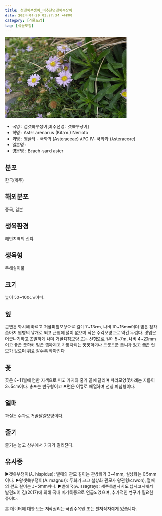 ```yaml
---
title: 섬갯쑥부쟁이_비추천명갯쑥부장이
date: 2024-04-30 02:57:34 +0800
category: [식물도감]
tag: [식물도감]
---
```




![섬갯쑥부쟁이[비추천명 : 갯쑥부장이]](/assets/img/fileUpload/plants/basic/Asteraceae/Aster/P000003117/P000003117_202205_1_th2.jpg)
- 국명 : 섬갯쑥부쟁이[비추천명 : 갯쑥부장이]
- 학명 : Aster arenarius (Kitam.) Nemoto
- 과명 : 앵글러 - 국화과 (Asteraceae) APG Ⅳ- 국화과 (Asteraceae)
- 일본명 : 
- 영문명 : Beach-sand aster


## 분포
한국(제주)
## 해외분포
중국, 일본
## 생육환경
해안지역의 산야
## 생육형
두해살이풀
## 크기
높이 30~100cm이다.
## 잎
근엽은 화시에 마르고 거꿀피침모양으로 길이 7~13cm, 나비 10~15mm이며 밑은 점차 좁아져 엽병의 날개로 되고 근엽에 털이 없으며 작은 주걱모양으로 약간 두껍다. 경엽은 어긋나기하고 조밀하게 나며 거꿀피침모양 또는 선형으로 길이 5~7m, 나비 4~20mm이고 끝은 둔하며 밑은 좁아지고 가장자리는 밋밋하거나 드문드문 톱니가 있고 굽은 연모가 있으며 위로 갈수록 작아진다.
## 꽃
꽃은 8~11월에 연한 자색으로 피고 가지와 줄기 끝에 달리며 머리모양꽃차례는 지름이 3~5cm이다. 총포는 반구형이고 포편은 이열로 배열하며 선상 피침형이다.
## 열매
과실은 수과로 거꿀달걀모양이다.
## 줄기
줄기는 눕고 상부에서 가지가 갈라진다.
## 유사종
▶갯쑥부쟁이(A. hispidus): 열매의 관모 길이는 관상화가 3~4mm, 설상화는 0.5mm이다. 
▶왕갯쑥부쟁이(A. magnus): 두화가 크고 설상화 관모가 왕관형(crwon), 열매의 관모 길이는 3~5mm이다.
▶돌해국(A. asagrayi): 제주특별자치도 섭지코지에서 발견되어 김(2017)에 의해 국내 미기록종으로 언급되었으며, 추가적인 연구가 필요한 종이다.






본 데이터에 대한 모든 저작권리는 국립수목원 또는 원저작자에게 있습니다.
